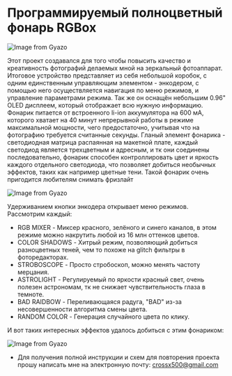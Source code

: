 # Программируемый полноцветный фонарь RGBox 
![Image from Gyazo](https://i.gyazo.com/26d2f47c99378f52cf53724f9b46aaec.jpg)

  Этот проект создавался для того чтобы повысить качество и креативность фотографий делаемых мной на зеркальный фотоаппарат. 
  Итоговое устройство представляет из себя небольшой коробок, с одним единственным управляющим элементом - энкодером, с помощью него осуществляется навигация по меню режимов, и управление параметрами режима. Так же он оснащён небольшим 0.96" OLED дисплеем, который отображает всю нужную информацию. Фонарик питается от встроенного li-ion аккумулятора на 600 мА, которого хватает на 40 минут непрерывной работы в режиме максимальной мощности, чего предостаточно, учитывая что на фотографию требуется считанные секунды. Гланый элемент фонарика - светодиодная матрица распаянная на макетной плате, каждый светодиод является трехцветным и адресным, и тк они соединены последовательно, фонарик способен контроллировать цвет и яркость каждого отдельного светодиода, что позволяет добиться необычных эффектов, таких как например цветные тени.
  Такой фонарик очень пригодится любителям снимать фризлайт

![Image from Gyazo](https://i.gyazo.com/1e113de932292714dc0e8ef044e6bf6e.jpg)

Удерживанием кнопки энкодера открывает меню режимов. Рассмотрим каждый:  
- RGB MIXER - Миксер красного, зелёного и синего каналов, в этом режиме можно накрутить любой из 16 млн оттенков цветов.
- COLOR SHADOWS - Хитрый режим, позволяющий добиться разноцветных теней, чем  то похоже на glitch фильтры в фоторедакторах.
- STROBOSCOPE - Просто стробоскоп, можно менять частоту мерцания.
- ASTROLIGHT - Регулируемый по яркости красный свет, очень полезен астрономам, тк не снижает чувствительность глаза в темноте.
- BAD RAIDBOW - Переливающаяся радуга, "BAD" из-за несовершенности алгоритма смены цвета.
- RANDOM COLOR - Генерация случайного цвета по клику.

И вот таких интересных эффектов удалось добиться с этим фонариком:

![Image from Gyazo](https://i.gyazo.com/9ce0a5af4b9649b37ee9050a10cb371c.jpg)



- Для получения полной инструкции и схем для повторения проекта прошу написать мне на электронную почту: crossx500@gmail.com
